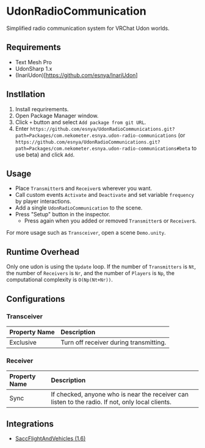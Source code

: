 # UdonRadioCommunication
Simplified radio communication system for VRChat Udon worlds.

## Requirements
- Text Mesh Pro
- UdonSharp 1.x
- (InariUdon)[https://github.com/esnya/InariUdon]

## Instllation
1. Install requrirements.
2. Open Package Manager window.
3. Click `+` button and select `Add package from git URL`.
4. Enter `https://github.com/esnya/UdonRadioCommunications.git?path=Packages/com.nekometer.esnya.udon-radio-communications` (or `https://github.com/esnya/UdonRadioCommunications.git?path=Packages/com.nekometer.esnya.udon-radio-communications#beta` to use beta) and click `Add`.

## Usage
- Place `Transmitter`s and `Receiver`s wherever you want.
- Call custom events `Activate` and `Deactivate` and set variable `frequency` by player interactions.
- Add a single `UdonRadioCommunication` to the scene.
- Press "Setup" button in the inspector.
  - Press again when you added or removed `Transmitter`s or `Receiver`s.

For more usage such as `Transceiver`, open a scene `Demo.unity`.

## Runtime Overhead
Only one udon is using the `Update` loop. If the number of `Transmitters` is `Nt`, the number of `Receivers` is `Nr`, and the number of `Players` is `Np`, the computational complexity is `O(Np(Nt+Nr))`.

## Configurations

### Transceiver
| Property Name | Description |
| :-- | :-- |
| Exclusive | Turn off receiver during transmitting. |


### Receiver
| Property Name | Description |
| :-- | :-- |
| Sync | If checked, anyone who is near the receiver can listen to the radio. If not, only local clients. |

## Integrations
- [SaccFlightAndVehicles (1.6)](Packages/com.nekometer.esnya.udon-radio-communications-sf)
